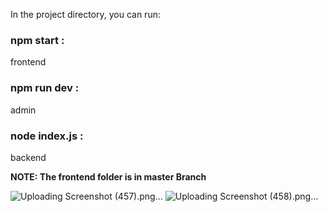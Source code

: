 In the project directory, you can run:  
### **npm start** :
frontend
### **npm run dev**  :
admin
### **node index.js** : 
backend 

**NOTE: The frontend folder is in master Branch**

![Uploading Screenshot (457).png…]()
![Uploading Screenshot (458).png…]()
